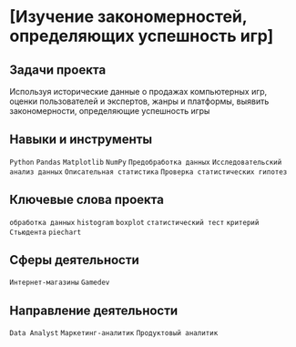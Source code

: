 # [Изучение закономерностей, определяющих успешность игр]
## Задачи проекта
Используя исторические данные о продажах компьютерных игр, оценки пользователей и экспертов, жанры и платформы, выявить закономерности, определяющие успешность игры 
## Навыки и инструменты
`Python` `Pandas` `Matplotlib` `NumPy` `Предобработка данных` `Исследовательский анализ данных` `Описательная статистика` `Проверка статистических гипотез`
## Ключевые слова проекта
`обработка данных` `histogram` `boxplot` `статистический тест` `критерий Стьюдента` `piechart`
## Сферы деятельности
`Интернет-магазины` `Gamedev`
## Направление деятельности
`Data Analyst` `Маркетинг-аналитик` `Продуктовый аналитик`
